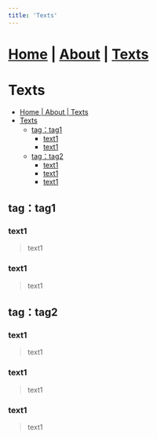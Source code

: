 ```yaml
---
title: 'Texts'
---
```

# [Home](https://ga0wei.github.io/)    |   [About](about) | [Texts](allTexts)

# Texts



- [Home    |   About | Texts](#home-------about--texts)
- [Texts](#texts)
  - [tag：tag1](#tagtag1)
    - [text1](#text1)
    - [text1](#text1-1)
  - [tag：tag2](#tagtag2)
    - [text1](#text1-2)
    - [text1](#text1-3)
    - [text1](#text1-4)




## tag：tag1
### text1
> text1
### text1
> text1
## tag：tag2
### text1
> text1
### text1
> text1
### text1
> text1